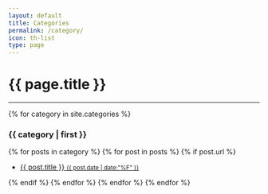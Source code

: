```yaml
---
layout: default
title: Categories
permalink: /category/
icon: th-list
type: page
---
```


<h1>{{ page.title }}</h1>
<hr>
<div>
  {% for category in site.categories %}
    <h3 id="{{ category | first }}" class="categories-topic">{{ category | first }}</h3>
    {% for posts in category %}
    {% for post in posts %}
    {% if post.url %}
      <ul class="categories-list">
        <li>
          <a class="categories-title" href="{{ post.url | prepend: site.url }}">{{ post.title }}
          <small class="tag-date">{{ post.date | date:"%F" }}</small>
          </a>
        </li>
      </ul>
    {% endif %}
    {% endfor %}
    {% endfor %}
  {% endfor %}
</div>

  